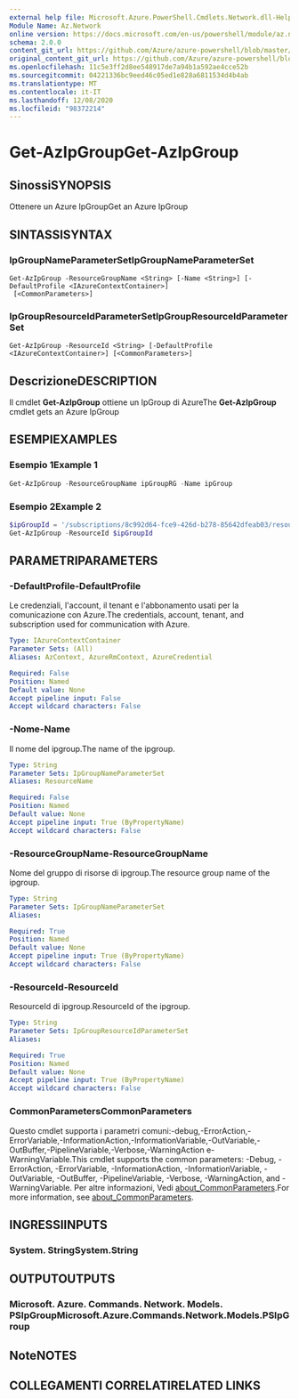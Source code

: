 ```yaml
---
external help file: Microsoft.Azure.PowerShell.Cmdlets.Network.dll-Help.xml
Module Name: Az.Network
online version: https://docs.microsoft.com/en-us/powershell/module/az.network/get-azipgroup
schema: 2.0.0
content_git_url: https://github.com/Azure/azure-powershell/blob/master/src/Network/Network/help/Get-AzIpGroup.md
original_content_git_url: https://github.com/Azure/azure-powershell/blob/master/src/Network/Network/help/Get-AzIpGroup.md
ms.openlocfilehash: 11c5e3ff2d8ee548917de7a94b1a592ae4cce52b
ms.sourcegitcommit: 04221336bc9eed46c05ed1e828a6811534d4b4ab
ms.translationtype: MT
ms.contentlocale: it-IT
ms.lasthandoff: 12/08/2020
ms.locfileid: "98372214"
---
```

# <span data-ttu-id="6fba7-101">Get-AzIpGroup</span><span class="sxs-lookup"><span data-stu-id="6fba7-101">Get-AzIpGroup</span></span>

## <span data-ttu-id="6fba7-102">Sinossi</span><span class="sxs-lookup"><span data-stu-id="6fba7-102">SYNOPSIS</span></span>
<span data-ttu-id="6fba7-103">Ottenere un Azure IpGroup</span><span class="sxs-lookup"><span data-stu-id="6fba7-103">Get an Azure IpGroup</span></span>

## <span data-ttu-id="6fba7-104">SINTASSI</span><span class="sxs-lookup"><span data-stu-id="6fba7-104">SYNTAX</span></span>

### <span data-ttu-id="6fba7-105">IpGroupNameParameterSet</span><span class="sxs-lookup"><span data-stu-id="6fba7-105">IpGroupNameParameterSet</span></span>
```
Get-AzIpGroup -ResourceGroupName <String> [-Name <String>] [-DefaultProfile <IAzureContextContainer>]
 [<CommonParameters>]
```

### <span data-ttu-id="6fba7-106">IpGroupResourceIdParameterSet</span><span class="sxs-lookup"><span data-stu-id="6fba7-106">IpGroupResourceIdParameterSet</span></span>
```
Get-AzIpGroup -ResourceId <String> [-DefaultProfile <IAzureContextContainer>] [<CommonParameters>]
```

## <span data-ttu-id="6fba7-107">Descrizione</span><span class="sxs-lookup"><span data-stu-id="6fba7-107">DESCRIPTION</span></span>
<span data-ttu-id="6fba7-108">Il cmdlet **Get-AzIpGroup** ottiene un IpGroup di Azure</span><span class="sxs-lookup"><span data-stu-id="6fba7-108">The **Get-AzIpGroup** cmdlet gets an Azure IpGroup</span></span>

## <span data-ttu-id="6fba7-109">ESEMPI</span><span class="sxs-lookup"><span data-stu-id="6fba7-109">EXAMPLES</span></span>

### <span data-ttu-id="6fba7-110">Esempio 1</span><span class="sxs-lookup"><span data-stu-id="6fba7-110">Example 1</span></span>
```powershell
Get-AzIpGroup -ResourceGroupName ipGroupRG -Name ipGroup
```

### <span data-ttu-id="6fba7-111">Esempio 2</span><span class="sxs-lookup"><span data-stu-id="6fba7-111">Example 2</span></span>
```powershell
$ipGroupId = '/subscriptions/8c992d64-fce9-426d-b278-85642dfeab03/resourceGroups/ipGroupRG/providers/Microsoft.Network/ipGroups/ipGroup'
Get-AzIpGroup -ResourceId $ipGroupId
```

## <span data-ttu-id="6fba7-112">PARAMETRI</span><span class="sxs-lookup"><span data-stu-id="6fba7-112">PARAMETERS</span></span>

### <span data-ttu-id="6fba7-113">-DefaultProfile</span><span class="sxs-lookup"><span data-stu-id="6fba7-113">-DefaultProfile</span></span>
<span data-ttu-id="6fba7-114">Le credenziali, l'account, il tenant e l'abbonamento usati per la comunicazione con Azure.</span><span class="sxs-lookup"><span data-stu-id="6fba7-114">The credentials, account, tenant, and subscription used for communication with Azure.</span></span>

```yaml
Type: IAzureContextContainer
Parameter Sets: (All)
Aliases: AzContext, AzureRmContext, AzureCredential

Required: False
Position: Named
Default value: None
Accept pipeline input: False
Accept wildcard characters: False
```

### <span data-ttu-id="6fba7-115">-Nome</span><span class="sxs-lookup"><span data-stu-id="6fba7-115">-Name</span></span>
<span data-ttu-id="6fba7-116">Il nome del ipgroup.</span><span class="sxs-lookup"><span data-stu-id="6fba7-116">The name of the ipgroup.</span></span>

```yaml
Type: String
Parameter Sets: IpGroupNameParameterSet
Aliases: ResourceName

Required: False
Position: Named
Default value: None
Accept pipeline input: True (ByPropertyName)
Accept wildcard characters: False
```

### <span data-ttu-id="6fba7-117">-ResourceGroupName</span><span class="sxs-lookup"><span data-stu-id="6fba7-117">-ResourceGroupName</span></span>
<span data-ttu-id="6fba7-118">Nome del gruppo di risorse di ipgroup.</span><span class="sxs-lookup"><span data-stu-id="6fba7-118">The resource group name of the ipgroup.</span></span>

```yaml
Type: String
Parameter Sets: IpGroupNameParameterSet
Aliases:

Required: True
Position: Named
Default value: None
Accept pipeline input: True (ByPropertyName)
Accept wildcard characters: False
```

### <span data-ttu-id="6fba7-119">-ResourceId</span><span class="sxs-lookup"><span data-stu-id="6fba7-119">-ResourceId</span></span>
<span data-ttu-id="6fba7-120">ResourceId di ipgroup.</span><span class="sxs-lookup"><span data-stu-id="6fba7-120">ResourceId of the ipgroup.</span></span>

```yaml
Type: String
Parameter Sets: IpGroupResourceIdParameterSet
Aliases:

Required: True
Position: Named
Default value: None
Accept pipeline input: True (ByPropertyName)
Accept wildcard characters: False
```

### <span data-ttu-id="6fba7-121">CommonParameters</span><span class="sxs-lookup"><span data-stu-id="6fba7-121">CommonParameters</span></span>
<span data-ttu-id="6fba7-122">Questo cmdlet supporta i parametri comuni:-debug,-ErrorAction,-ErrorVariable,-InformationAction,-InformationVariable,-OutVariable,-OutBuffer,-PipelineVariable,-Verbose,-WarningAction e-WarningVariable.</span><span class="sxs-lookup"><span data-stu-id="6fba7-122">This cmdlet supports the common parameters: -Debug, -ErrorAction, -ErrorVariable, -InformationAction, -InformationVariable, -OutVariable, -OutBuffer, -PipelineVariable, -Verbose, -WarningAction, and -WarningVariable.</span></span> <span data-ttu-id="6fba7-123">Per altre informazioni, Vedi [about_CommonParameters](http://go.microsoft.com/fwlink/?LinkID=113216).</span><span class="sxs-lookup"><span data-stu-id="6fba7-123">For more information, see [about_CommonParameters](http://go.microsoft.com/fwlink/?LinkID=113216).</span></span>

## <span data-ttu-id="6fba7-124">INGRESSI</span><span class="sxs-lookup"><span data-stu-id="6fba7-124">INPUTS</span></span>

### <span data-ttu-id="6fba7-125">System. String</span><span class="sxs-lookup"><span data-stu-id="6fba7-125">System.String</span></span>

## <span data-ttu-id="6fba7-126">OUTPUT</span><span class="sxs-lookup"><span data-stu-id="6fba7-126">OUTPUTS</span></span>

### <span data-ttu-id="6fba7-127">Microsoft. Azure. Commands. Network. Models. PSIpGroup</span><span class="sxs-lookup"><span data-stu-id="6fba7-127">Microsoft.Azure.Commands.Network.Models.PSIpGroup</span></span>

## <span data-ttu-id="6fba7-128">Note</span><span class="sxs-lookup"><span data-stu-id="6fba7-128">NOTES</span></span>

## <span data-ttu-id="6fba7-129">COLLEGAMENTI CORRELATI</span><span class="sxs-lookup"><span data-stu-id="6fba7-129">RELATED LINKS</span></span>
